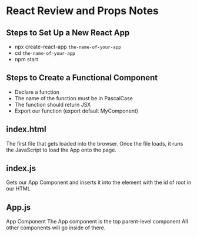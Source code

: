 # React Review and Props Notes

## Steps to Set Up a New React App
- npx create-react-app `the-name-of-your-app`
- cd `the-name-of-your-app`
- npm start


## Steps to Create a Functional Component
- Declare a function
- The name of the function must be in PascalCase
- The function should return JSX
- Export our function (export default MyComponent)

## index.html
The first file that gets loaded into the browser. Once the file loads, it runs the JavaScript to load the App onto the page.

## index.js
Gets our App Component and inserts it into the element with the id of root in our HTML

## App.js
App Component
The App component is the top parent-level component
All other components will go inside of there.

